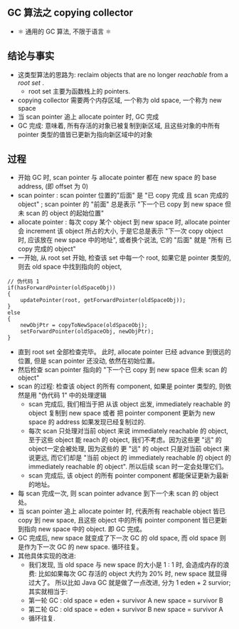 ## GC 算法之 copying collector

- ⚛️ 通用的 GC 算法, 不限于语言 ⚛️

## 结论与事实

- 这类型算法的思路为: reclaim objects that are no longer *reachable* from a  *root set* .
  - root set 主要为函数栈上的 pointers.
- copying collector 需要两个内存区域, 一个称为 old space, 一个称为 new space
- 当 scan pointer 追上 allocate pointer 时, GC 完成
- GC 完成: 意味着, 所有存活的对象已被复制到新区域, 且这些对象的中所有 pointer 类型的值皆已更新为指向新区域中的对象

## 过程

- 开始 GC 时, scan pointer 与 allocate pointer 都在 new space 的 base address, (即 offset 为 0)
- scan pointer :  scan pointer 位置的"后面" 是 "已 copy 完成 且 scan 完成的 object" ; scan pointer 的 "前面" 总是表示 "下一个已 copy 到 new space 但未 scan 的 object 的起始位置"
- allocate pointer : 每次 copy 某个 object 到 new space 时, allocate pointer 会 increment 该 object 所占的大小, 于是它总是表示 "下一次 copy object 时, 应该放在 new space 中的地址", 或者换个说法, 它的 "后面" 就是 "所有 已 copy 完成的 object"
- 一开始, 从 root set 开始, 检查该 set 中每一个 root, 如果它是 pointer 类型的, 则去 old space 中找到指向的 object,

```
// 伪代码 1
if(hasForwardPointer(oldSpaceObj))
{
	updatePointer(root, getForwardPointer(oldSpaceObj));
}
else
{
	newObjPtr = copyToNewSpace(oldSpaceObj);
	setForwardPointer(oldSpaceObj, newObjPtr);
}

```


- 直到 root set 全部检查完毕。 此时,  allocate pointer 已经 advance 到很远的位置, 但是 scan pointer 还没动, 依然在初始位置。
- 然后检查 scan pointer 指向的 "下一个已 copy 到 new space 但未 scan 的 object"
- scan 的过程:  检查该 object 的所有 component, 如果是 pointer 类型的, 则依然是用  "伪代码 1"  中的处理逻辑
  - scan 完成后, 我们相当于把 从该 object 出发,  immediately reachable 的 object 复制到 new space 或者 把 pointer component 更新为 new space 的 address 如果发现已经复制过的.
  - 每次 scan 只处理对当前 object 来说 immediately reachable 的 object,  至于这些 object 能 reach 的 object, 我们不考虑。因为这些更 "远" 的 object一定会被处理, 因为这些的 更 "远" 的 object 只是对当前 object 来说更远, 而它们却是 "当前 object 的 immediately reachable 的 object 的 immediately reachable 的 object".   所以后续 scan 时一定会处理它们。
  - scan 完成后, 该 object 的所有 pointer component 都能保证更新为最新的地址。
- 每 scan 完成一次, 则 scan pointer advance 到下一个未 scan 的 object 处。
- 当 scan pointer 追上 allocate pointer 时, 代表所有 reachable object 皆已 copy 到 new space, 且这些 object 中的所有 pointer component 皆已更新到指向 new space 中的 object.  即 GC 完成。
- GC 完成后, new space 就变成了下一次 GC 的 old space, 而 old space 则是作为下一次 GC 的 new space.  循环往复。
- 其他具体实现的改进:
  - 我们发现, 当 old space 与 new space 的大小是 1 : 1 时, 会造成内存的浪费: 比如如果每次 GC 存活的 object 大约为 20% 时,
    new space 就显得过大了。 所以比如 Java GC 就是做了一点改进, 分为 1 eden + 2 survior;  其实就相当于:
  - 第一轮 GC :
    old space = eden + survivor A
    new space  = survivor B
  - 第二轮 GC :
    old space = eden + survivor B
    new space  = survivor A
  - 循环往复.




```

```

